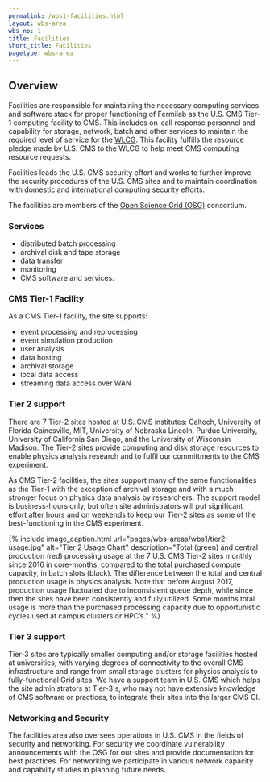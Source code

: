 ```yaml
---
permalink: /wbs1-facilities.html
layout: wbs-area
wbs_no: 1
title: Facilities
short_title: Facilities
pagetype: wbs-area
---
```


## Overview

Facilities are responsible for maintaining the necessary computing services and software stack for proper functioning of Fermilab as the U.S. CMS Tier-1 computing facility to CMS.  This includes on-call response personnel and capability for storage, network, batch and other services to maintain the required level of service for the [WLCG](https://wlcg-public.web.cern.ch/). This facility fulfills the resource pledge made by U.S. CMS to the WLCG to help meet CMS computing resource requests.  

Facilities leads the U.S. CMS security effort and works to further improve the security procedures of the U.S. CMS sites and to maintain coordination with domestic and international computing security efforts.

The facilities are members of the [Open Science Grid (OSG)](https://opensciencegrid.org/) consortium.

### Services
- distributed batch processing
- archival disk and tape storage
- data transfer
- monitoring
- CMS software and services.

### CMS Tier-1 Facility
As a CMS Tier-1 facility, the site supports:
- event processing and reprocessing
- event simulation production
- user analysis
- data hosting
- archival storage
- local data access
- streaming data access over WAN

### Tier 2 support
There are 7 Tier-2 sites hosted at U.S. CMS institutes: Caltech, University of Florida Gainesville, MIT, University of Nebraska Lincoln, Purdue University, University of California San Diego, and the University of Wisconsin Madison. The Tier-2 sites provide computing and disk storage resources to enable physics analysis research and to fulfil our committments to the CMS experiment.

As CMS Tier-2 facilities, the sites support many of the same functionalities as the Tier-1 with the exception of archival storage and with a much stronger focus on physics data analysis by researchers. The support model is business-hours only, but often site administrators will put significant effort after hours and on weekends to keep our Tier-2 sites as some of the best-functioning in the CMS experiment.

{% include image_caption.html url="pages/wbs-areas/wbs1/tier2-usage.jpg" alt="Tier 2 Usage Chart" description="Total (green) and central production (red) processing usage at the 7 U.S. CMS Tier-2 sites monthly since 2016 in core-months, compared to the total purchased compute capacity, in batch slots (black). The difference between the total and central production usage is physics analysis. Note that before August 2017, production usage fluctuated due to inconsistent queue depth, while since then the sites have been consistently and fully utilized. Some months total usage is more than the purchased processing capacity due to opportunistic cycles used at campus clusters or HPC’s." %}

### Tier 3 support
Tier-3 sites are typically smaller computing and/or storage facilities hosted at universities, with varying degrees of connectivity to the overall CMS infrastructure and range from small storage clusters for physics analysis to fully-functional Grid sites. We have a support team in U.S. CMS which helps the site administrators at Tier-3's, who may not have extensive knowledge of CMS software or practices, to integrate their sites into the larger CMS CI.

### Networking and Security
The facilities area also oversees operations in U.S. CMS in the fields of security and networking. For security we coordinate vulnerability announcements with the OSG for our sites and provide documentation for best practices. For networking we participate in various network capacity and capability studies in planning future needs.
